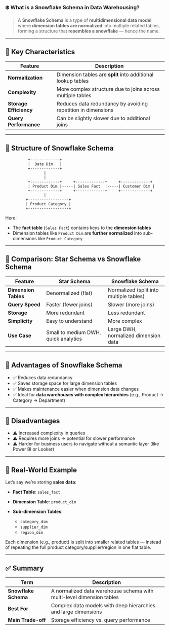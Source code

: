 ### ❄️ What is a **Snowflake Schema** in Data Warehousing?

> A **Snowflake Schema** is a type of **multidimensional data model** where **dimension tables are normalized** into multiple related tables, forming a structure that **resembles a snowflake** — hence the name.

---

## 🔹 Key Characteristics

| Feature                | Description                                                  |
| ---------------------- | ------------------------------------------------------------ |
| **Normalization**      | Dimension tables are **split** into additional lookup tables |
| **Complexity**         | More complex structure due to joins across multiple tables   |
| **Storage Efficiency** | Reduces data redundancy by avoiding repetition in dimensions |
| **Query Performance**  | Can be slightly slower due to additional joins               |

---

## 🔸 Structure of Snowflake Schema

```
          +-------------+
          |  Date Dim   |
          +-------------+
                 |
                 |
          +-------------+     +-------------+     +-------------+
          | Product Dim |-----| Sales Fact  |-----| Customer Dim |
          +-------------+     +-------------+     +-------------+
                 |
         +------------------+
         | Product Category |
         +------------------+
```

Here:

* The **fact table** (`Sales Fact`) contains keys to the **dimension tables**
* Dimension tables like `Product Dim` are **further normalized** into sub-dimensions like `Product Category`

---

## 🔹 Comparison: Star Schema vs Snowflake Schema

| Feature              | **Star Schema**                      | **Snowflake Schema**                    |
| -------------------- | ------------------------------------ | --------------------------------------- |
| **Dimension Tables** | Denormalized (flat)                  | Normalized (split into multiple tables) |
| **Query Speed**      | Faster (fewer joins)                 | Slower (more joins)                     |
| **Storage**          | More redundant                       | Less redundant                          |
| **Simplicity**       | Easy to understand                   | More complex                            |
| **Use Case**         | Small to medium DWH, quick analytics | Large DWH, normalized dimension data    |

---

## 🔹 Advantages of Snowflake Schema

* ✅ Reduces data redundancy
* ✅ Saves storage space for large dimension tables
* ✅ Makes maintenance easier when dimension data changes
* ✅ Ideal for **data warehouses with complex hierarchies** (e.g., Product → Category → Department)

---

## 🔹 Disadvantages

* ⚠️ Increased complexity in queries
* ⚠️ Requires more joins → potential for slower performance
* ⚠️ Harder for business users to navigate without a semantic layer (like Power BI or Looker)

---

## 🔹 Real-World Example

Let’s say we’re storing **sales data**:

* **Fact Table**: `sales_fact`
* **Dimension Table**: `product_dim`
* **Sub-dimension Tables**:

  * `category_dim`
  * `supplier_dim`
  * `region_dim`

Each dimension (e.g., product) is split into smaller related tables — instead of repeating the full product category/supplier/region in one flat table.

---

## ✅ Summary

| Term                 | Description                                                          |
| -------------------- | -------------------------------------------------------------------- |
| **Snowflake Schema** | A normalized data warehouse schema with multi-level dimension tables |
| **Best For**         | Complex data models with deep hierarchies and large dimensions       |
| **Main Trade-off**   | Storage efficiency vs. query performance                             |
